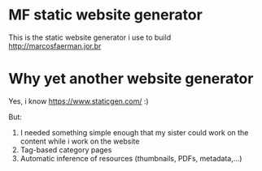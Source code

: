 # MF static website generator

This is the static website generator i use to build http://marcosfaerman.jor.br

# Why yet another website generator

Yes, i know https://www.staticgen.com/ :)

But:
1. I needed something simple enough that my sister could work on the content while i work on the website
1. Tag-based category pages
1. Automatic inference of resources (thumbnails, PDFs, metadata,...)



